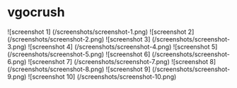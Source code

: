 # vgocrush

![screenshot 1] (/screenshots/screenshot-1.png)
![screenshot 2] (/screenshots/screenshot-2.png)
![screenshot 3] (/screenshots/screenshot-3.png)
![screenshot 4] (/screenshots/screenshot-4.png)
![screenshot 5] (/screenshots/screenshot-5.png)
![screenshot 6] (/screenshots/screenshot-6.png)
![screenshot 7] (/screenshots/screenshot-7.png)
![screenshot 8] (/screenshots/screenshot-8.png)
![screenshot 9] (/screenshots/screenshot-9.png)
![screenshot 10] (/screenshots/screenshot-10.png)
